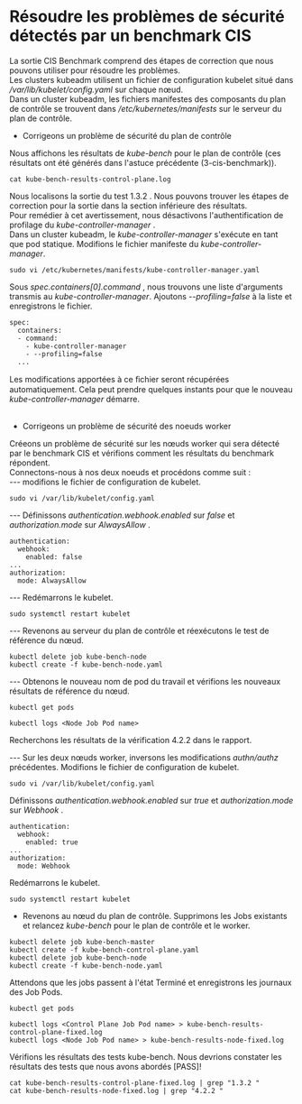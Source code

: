 # Résoudre les problèmes de sécurité détectés par un benchmark CIS
La sortie CIS Benchmark comprend des étapes de correction que nous pouvons utiliser pour résoudre les problèmes.<br>
Les clusters kubeadm utilisent un fichier de configuration kubelet situé dans */var/lib/kubelet/config.yaml* sur chaque nœud.<br>
Dans un cluster kubeadm, les fichiers manifestes des composants du plan de contrôle se trouvent dans */etc/kubernetes/manifests* sur le serveur du plan de contrôle.<br>

- Corrigeons un problème de sécurité du plan de contrôle<br>

Nous affichons les résultats de *kube-bench* pour le plan de contrôle (ces résultats ont été générés dans l'astuce précédente (3-cis-benchmark)).
```
cat kube-bench-results-control-plane.log
```

Nous localisons la sortie du test 1.3.2 . Nous pouvons trouver les étapes de correction pour la sortie dans la section inférieure des résultats.<br>
Pour remédier à cet avertissement, nous désactivons l'authentification de profilage du *kube-controller-manager* .<br>
Dans un cluster kubeadm, le *kube-controller-manager* s'exécute en tant que pod statique. Modifions le fichier manifeste du *kube-controller-manager*.
```
sudo vi /etc/kubernetes/manifests/kube-controller-manager.yaml
```

Sous *spec.containers[0].command* , nous trouvons une liste d'arguments transmis au *kube-controller-manager*. Ajoutons *--profiling=false* à la liste et enregistrons le fichier.
```
spec:
  containers:
  - command:
    - kube-controller-manager
    - --profiling=false
  ...
```

Les modifications apportées à ce ﬁchier seront récupérées automatiquement. Cela peut prendre quelques instants pour que le nouveau *kube-controller-manager* démarre.<br><br>

- Corrigeons un problème de sécurité des noeuds worker<br>

Créeons un problème de sécurité sur les nœuds worker qui sera détecté par le benchmark CIS et vérifions comment les résultats du benchmark répondent.<br>
Connectons-nous à nos deux noeuds et procédons comme suit :
<br>
--- modifions le fichier de configuration de kubelet.
```
sudo vi /var/lib/kubelet/config.yaml
```

--- Définissons *authentication.webhook.enabled* sur *false* et *authorization.mode* sur *AlwaysAllow* .
```
authentication:
  webhook:
    enabled: false
...
authorization:
  mode: AlwaysAllow
```

--- Redémarrons le kubelet.
```
sudo systemctl restart kubelet
```

--- Revenons au serveur du plan de contrôle et réexécutons le test de référence du nœud.
```
kubectl delete job kube-bench-node
kubectl create -f kube-bench-node.yaml
```

--- Obtenons le nouveau nom de pod du travail et vérifions les nouveaux résultats de référence du nœud.
```
kubectl get pods
```

```
kubectl logs <Node Job Pod name>
```

Recherchons les résultats de la vérification 4.2.2 dans le rapport.

--- Sur les deux nœuds worker, inversons les modifications *authn/authz* précédentes. Modifions le fichier de configuration de kubelet.
```
sudo vi /var/lib/kubelet/config.yaml
```

Définissons *authentication.webhook.enabled* sur *true* et *authorization.mode* sur *Webhook* .
```
authentication:
  webhook:
    enabled: true
...
authorization:
  mode: Webhook
```

Redémarrons le kubelet.
```
sudo systemctl restart kubelet
```

- Revenons au nœud du plan de contrôle. Supprimons les Jobs existants et relancez *kube-bench* pour le plan de contrôle et le worker.<br>
```
kubectl delete job kube-bench-master
kubectl create -f kube-bench-control-plane.yaml
kubectl delete job kube-bench-node
kubectl create -f kube-bench-node.yaml
```

Attendons que les jobs passent à l'état Terminé et enregistrons les journaux des Job Pods.
```
kubectl get pods
```

```
kubectl logs <Control Plane Job Pod name> > kube-bench-results-control-plane-fixed.log
kubectl logs <Node Job Pod name> > kube-bench-results-node-fixed.log
```

Vérifions les résultats des tests kube-bench. Nous devrions constater les résultats des tests que nous avons abordés [PASS]!
```
cat kube-bench-results-control-plane-fixed.log | grep "1.3.2 "
cat kube-bench-results-node-fixed.log | grep "4.2.2 "
```